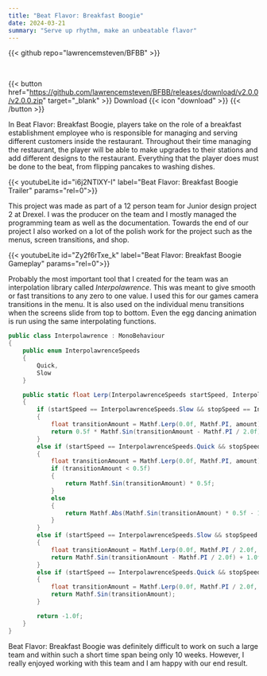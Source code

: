 ```yaml
---
title: "Beat Flavor: Breakfast Boogie"
date: 2024-03-21
summary: "Serve up rhythm, make an unbeatable flavor"
---
```


{{< github repo="lawrencemsteven/BFBB" >}}

<br>

{{< button href="https://github.com/lawrencemsteven/BFBB/releases/download/v2.0.0/v2.0.0.zip" target="_blank" >}}
Download {{< icon "download" >}}
{{< /button >}}

In Beat Flavor: Breakfast Boogie, players take on the role of a breakfast establishment employee who is responsible for managing and serving different customers inside the restaurant. Throughout their time managing the restaurant, the player will be able to make upgrades to their stations and add different designs to the restaurant. Everything that the player does must be done to the beat, from flipping pancakes to washing dishes.

{{< youtubeLite id="i6j2NTlXY-I" label="Beat Flavor: Breakfast Boogie Trailer" params="rel=0">}}

This project was made as part of a 12 person team for Junior design project 2 at Drexel. I was the producer on the team and I mostly managed the programming team as well as the documentation. Towards the end of our project I also worked on a lot of the polish work for the project such as the menus, screen transitions, and shop. 

{{< youtubeLite id="Zy2f6rTxe_k" label="Beat Flavor: Breakfast Boogie Gameplay" params="rel=0">}}

Probably the most important tool that I created for the team was an interpolation library called *Interpolawrence*. This was meant to give smooth or fast transitions to any zero to one value. I used this for our games camera transitions in the menu. It is also used on the individual menu transitions when the screens slide from top to bottom. Even the egg dancing animation is run using the same interpolating functions.

```C#
public class Interpolawrence : MonoBehaviour
{
    public enum InterpolawrenceSpeeds
    {
        Quick,
        Slow
    }

    public static float Lerp(InterpolawrenceSpeeds startSpeed, InterpolawrenceSpeeds stopSpeed, float amount)
    {
        if (startSpeed == InterpolawrenceSpeeds.Slow && stopSpeed == InterpolawrenceSpeeds.Slow)
        {
            float transitionAmount = Mathf.Lerp(0.0f, Mathf.PI, amount);
            return 0.5f * Mathf.Sin(transitionAmount - Mathf.PI / 2.0f) + 0.5f;
        }
        else if (startSpeed == InterpolawrenceSpeeds.Quick && stopSpeed == InterpolawrenceSpeeds.Quick)
        {
            float transitionAmount = Mathf.Lerp(0.0f, Mathf.PI, amount);
            if (transitionAmount < 0.5f)
            {
                return Mathf.Sin(transitionAmount) * 0.5f;
            }
            else
            {
                return Mathf.Abs(Mathf.Sin(transitionAmount) * 0.5f - 1.0f);
            }
        }
        else if (startSpeed == InterpolawrenceSpeeds.Slow && stopSpeed == InterpolawrenceSpeeds.Quick)
        {
            float transitionAmount = Mathf.Lerp(0.0f, Mathf.PI / 2.0f, amount);
            return Mathf.Sin(transitionAmount - Mathf.PI / 2.0f) + 1.0f;
        }
        else if (startSpeed == InterpolawrenceSpeeds.Quick && stopSpeed == InterpolawrenceSpeeds.Slow)
        {
            float transitionAmount = Mathf.Lerp(0.0f, Mathf.PI / 2.0f, amount);
            return Mathf.Sin(transitionAmount);
        }

        return -1.0f;
    }
}
```

Beat Flavor: Breakfast Boogie was definitely difficult to work on such a large team and within such a short time span being only 10 weeks. However, I really enjoyed working with this team and I am happy with our end result.